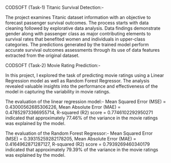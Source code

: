 CODSOFT (Task-1)
Titanic Survival Detection:- 

The project examines Titanic dataset information with an objective to forecast passenger survival outcomes. The process starts with data cleaning followed by explorative data analysis. Data findings demonstrate gender along with passenger class as major contributing elements to survival rates that benefited women and individuals in upper-class categories. The predictions generated by the trained model perform accurate survival outcomes assessments through its use of data features extracted from the original dataset.


CODSOFT (Task-2)
Movie Rating Prediction:-

In this project, I explored the task of predicting movie ratings using a Linear Regression model as well as Random Forest Regressor. The analysis revealed valuable insights into the performance and effectiveness of the model in capturing the variability in movie ratings. 

The evaluation of the linear regression model:-
Mean Squared Error (MSE) = 0.43000562685306226, 
Mean Absolute Error (MAE) = 0.47852973366955714, 
R-squared (R2) score = 0.7746102292950271 indicated that approximately 77.46% of the variance in the movie ratings was explained by the model.

The evaluation of the Random Forest Regressor:-
Mean Squared Error (MSE) = 0.39315259282178205, 
Mean Absolute Error (MAE) = 0.4164962871287127, 
R-squared (R2) score = 0.7939269460340179 indicated that approximately 79.39% of the variance in the movie ratings was explained by the model.
